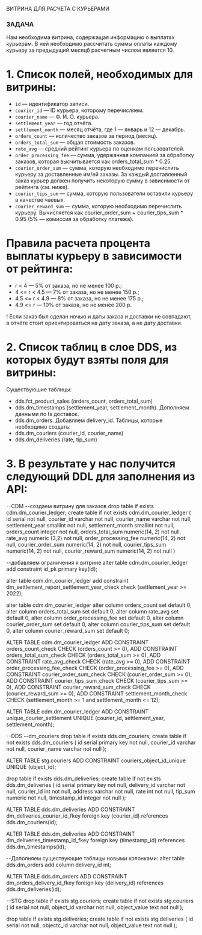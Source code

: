 ВИТРИНА ДЛЯ РАСЧЕТА С КУРЬЕРАМИ

### ЗАДАЧА
Нам необходима витрина, содержащая информацию о выплатах курьерам.
В ней необходимо рассчитать суммы оплаты каждому курьеру за предыдущий месяцб расчетным числом является 10.

# 1. Список полей, необходимых для витрины:
- `id` — идентификатор записи.
- `courier_id` — ID курьера, которому перечисляем.
- `courier_name` — Ф. И. О. курьера.
- `settlement_year` — год отчёта.
- `settlement_month` — месяц отчёта, где 1 — январь и 12 — декабрь.
- `orders_count` — количество заказов за период (месяц).
- `orders_total_sum` — общая стоимость заказов.
- `rate_avg` — средний рейтинг курьера по оценкам пользователей.
- `order_processing_fee` — сумма, удержанная компанией за обработку заказов, которая высчитывается как 
orders_total_sum * 0.25.
- `courier_order_sum` — сумма, которую необходимо перечислить курьеру за доставленные им/ей заказы. За каждый доставленный заказ курьер должен получить некоторую сумму в зависимости от рейтинга (см. ниже).
- `courier_tips_sum` — сумма, которую пользователи оставили курьеру в качестве чаевых.
- `courier_reward_sum` — сумма, которую необходимо перечислить курьеру. Вычисляется как 
courier_order_sum + courier_tips_sum * 0.95 (5% — комиссия за обработку платежа).

# Правила расчета процента выплаты курьеру в зависимости от рейтинга:
- r < 4 — 5% от заказа, но не менее 100 р.;
- 4 <= r < 4.5 — 7% от заказа, но не менее 150 р.;
- 4.5 <= r < 4.9 — 8% от заказа, но не менее 175 р.;
- 4.9 <= r — 10% от заказа, но не менее 200 р.

! Если заказ был сделан ночью и даты заказа и доставки не совпадают, в отчёте стоит ориентироваться на дату заказа, а не дату доставки.

# 2. Список таблиц в слое DDS, из которых будут взяты поля для витрины:
Существуюшие таблицы:
- dds.fct_product_sales (orders_count, orders_total_sum)
- dds.dm_timestamps (settlement_year, settlement_month). Дополняем данными по ts доставок.
- dds.dm_orders. Добавляем delivery_id.
Таблицы, которые необходимо создать:
- dds.dm_couriers (courier_id, courier_name) 
- dds.dm_deliveries (rate, tip_sum)

# 3. В результате у нас получится следующий DDL для заполнения из API:

--CDM
--создаем витрину для заказов
drop table if exists cdm.dm_courier_ledger;
create table if not exists cdm.dm_courier_ledger
(
id serial not null,
courier_id varchar not null,
courier_name varchar not null,
settlement_year smallint not null,
settlement_month smallint not null,
orders_count integer not null,
orders_total_sum numeric(14, 2) not null,
rate_avg numeric (3,2)  not null,
order_processing_fee numeric(14, 2) not null,
courier_order_sum numeric(14, 2) not null,
courier_tips_sum numeric(14, 2) not null,
courier_reward_sum numeric(14, 2) not null
)

--добавляем ограничения к витрине
alter table cdm.dm_courier_ledger
add constraint id_pk primary key(id);

alter table cdm.dm_courier_ledger
add constraint dm_settlement_report_settlement_year_check 
check (settlement_year >= 2022);

alter table cdm.dm_courier_ledger 
alter column orders_count set default 0,
alter column orders_total_sum set default 0,
alter column rate_avg set default 0,
alter column order_processing_fee set default 0,
alter column courier_order_sum set default 0,
alter column courier_tips_sum set default 0,
alter column courier_reward_sum set default 0;

ALTER TABLE cdm.dm_courier_ledger
ADD CONSTRAINT orders_count_check CHECK (orders_count >= 0),
ADD CONSTRAINT orders_total_sum_check CHECK (orders_total_sum >= 0),
ADD CONSTRAINT rate_avg_check CHECK (rate_avg >= 0),
ADD CONSTRAINT order_processing_fee_check CHECK (order_processing_fee >= 0),
ADD CONSTRAINT courier_order_sum_check CHECK (courier_order_sum >= 0),
ADD CONSTRAINT courier_tips_sum_check CHECK (courier_tips_sum >= 0),
ADD CONSTRAINT courier_reward_sum_check CHECK (courier_reward_sum >= 0),
ADD CONSTRAINT settlement_month_check CHECK (settlement_month >= 1 and settlement_month <= 12);

ALTER TABLE cdm.dm_courier_ledger
ADD CONSTRAINT unique_courier_settlement 
UNIQUE (courier_id, settlement_year, settlement_month);

--DDS
--dm_couriers
drop table if exists dds.dm_couriers;
create table if not exists dds.dm_couriers
(
id serial primary key not null,
courier_id varchar not null,
courier_name varchar not null
);

ALTER TABLE stg.couriers
ADD CONSTRAINT couriers_object_id_unique UNIQUE (object_id);

drop table if exists dds.dm_deliveries;
create table if not exists dds.dm_deliveries
(
id serial primary key not null,
delivery_id varchar not null,
courier_id int not null,
address varchar not null,
rate int not null,
tip_sum numeric not null,
timestamp_id integer not null
);

ALTER TABLE dds.dm_deliveries
ADD CONSTRAINT dm_deliveries_courier_id_fkey 
foreign key (courier_id)
references dds.dm_couriers(id);

ALTER TABLE dds.dm_deliveries
ADD CONSTRAINT dm_deliveries_timestamp_id_fkey 
foreign key (timestamp_id)
references dds.dm_timestamps(id);

--Дополняем существующие таблицы новыми колонками:
alter table dds.dm_orders
add column delivery_id int;

ALTER TABLE dds.dm_orders
ADD CONSTRAINT dm_orders_delivery_id_fkey 
foreign key (delivery_id)
references dds.dm_deliveries(id);

--STG
drop table if exists stg.couriers;
create table if not exists stg.couriers
(
id serial not null,
object_id varchar not null,
object_value text not null
);

drop table if exists stg.deliveries;
create table if not exists stg.deliveries
(
id serial not null,
objectc_id varchar not null,
object_value text not null
);









